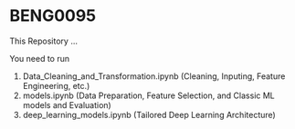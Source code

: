 # BENG0095

This Repository ...

You need to run 
1) Data_Cleaning_and_Transformation.ipynb (Cleaning, Inputing, Feature Engineering, etc.)
2) models.ipynb (Data Preparation, Feature Selection, and Classic ML models and Evaluation)
3) deep_learning_models.ipynb (Tailored Deep Learning Architecture)

